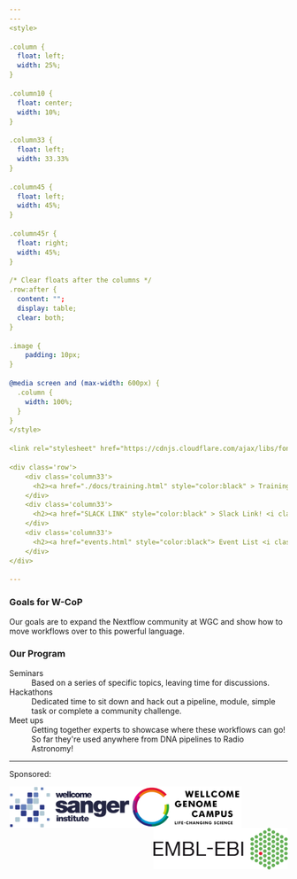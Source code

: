 ```yaml
---
---
<style>

.column {
  float: left;
  width: 25%;
}

.column10 {
  float: center;
  width: 10%;
}

.column33 {
  float: left;
  width: 33.33%
}

.column45 {
  float: left;
  width: 45%;
}

.column45r {
  float: right;
  width: 45%;
}

/* Clear floats after the columns */
.row:after {
  content: "";
  display: table;
  clear: both;
}

.image {
    padding: 10px;
}

@media screen and (max-width: 600px) {
  .column {
    width: 100%;
  }
}
</style>

<link rel="stylesheet" href="https://cdnjs.cloudflare.com/ajax/libs/font-awesome/4.7.0/css/font-awesome.min.css">

<div class='row'>
    <div class='column33'>
      <h2><a href="./docs/training.html" style="color:black" > Training Here! <i class="fa fa-free-code-camp large" aria-hidden="true"></i></a></h2>
    </div>
    <div class='column33'>
      <h2><a href="SLACK LINK" style="color:black" > Slack Link! <i class="fa fa-connectdevelop large" aria-hidden="true"></i></a></h2>
    </div>
    <div class='column33'>
      <h2><a href="events.html" style="color:black"> Event List <i class="fa fa-book large" aria-hidden="true"></i></a></h2>
    </div>
</div>

---
```


<div class='row'>
    <div class='column45'>
      <h3> Goals for W-CoP </h3>
      <p> 
        Our goals are to expand the Nextflow community at WGC and show how to move workflows over to this powerful language.
      </p>
    </div>
    <div class='column10'></div>
    <div class='column45r'>
      <h3> Our Program </h3>
      <dl>
          <dt>Seminars</dt>
          <dd> Based on a series of specific topics, leaving time for discussions.</dd>
          <dt>Hackathons</dt>
          <dd> Dedicated time to sit down and hack out a pipeline, module, simple task or complete a community challenge.</dd>
          <dt>Meet ups</dt>
          <dd> Getting together experts to showcase where these workflows can go! So far they're used anywhere from DNA pipelines to Radio Astronomy!</dd>
      </dl>
    </div>
</div>

<div class='row'>

---
<p>Sponsored:</p>
<div class="row">
  <div class="column33">
    <a href="https://www.sanger.ac.uk/"><img src="logos/colour/Wellcome_Sanger_Institute_Logo_Landscape_Digital_RGB_Full_Colour.svg" alt="Wellcome Sanger Logo" height=75em class="image" align='left'/></a>
  </div>
  <div class="column33">
    <a href="https://www.wellcomegenomecampus.org/"><img src="logos/colour/WGC_Logo_Landscape_Strapline.png" alt="Wellcome Genome Campus Logo" height=75em class="image" align='center'/></a>
  </div>
  <div class="column33">
    <a href="https://www.ebi.ac.uk/"><img src="logos/colour/Ebi_official_logo.png" alt="EMBL-EBI logo" height=75em class="image" align='right'/></a>
  </div>
</div>